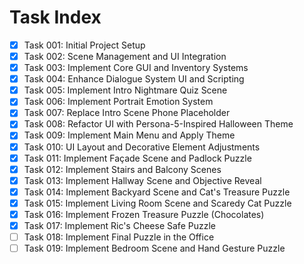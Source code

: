 # Task Index

- [x] Task 001: Initial Project Setup
- [x] Task 002: Scene Management and UI Integration
- [x] Task 003: Implement Core GUI and Inventory Systems
- [x] Task 004: Enhance Dialogue System UI and Scripting
- [x] Task 005: Implement Intro Nightmare Quiz Scene
- [x] Task 006: Implement Portrait Emotion System
- [x] Task 007: Replace Intro Scene Phone Placeholder
- [x] Task 008: Refactor UI with Persona-5-Inspired Halloween Theme
- [x] Task 009: Implement Main Menu and Apply Theme
- [x] Task 010: UI Layout and Decorative Element Adjustments
- [x] Task 011: Implement Façade Scene and Padlock Puzzle
- [x] Task 012: Implement Stairs and Balcony Scenes
- [x] Task 013: Implement Hallway Scene and Objective Reveal
- [x] Task 014: Implement Backyard Scene and Cat's Treasure Puzzle
- [x] Task 015: Implement Living Room Scene and Scaredy Cat Puzzle
- [x] Task 016: Implement Frozen Treasure Puzzle (Chocolates)
- [x] Task 017: Implement Ric's Cheese Safe Puzzle
- [ ] Task 018: Implement Final Puzzle in the Office
- [ ] Task 019: Implement Bedroom Scene and Hand Gesture Puzzle
